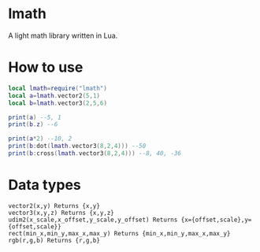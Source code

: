 # lmath
A light math library written in Lua.

# How to use
```lua
local lmath=require("lmath")
local a=lmath.vector2(5,1)
local b=lmath.vector3(2,5,6)

print(a) --5, 1
print(b.z) --6

print(a*2) --10, 2
print(b:dot(lmath.vector3(8,2,4))) --50
print(b:cross(lmath.vector3(8,2,4))) --8, 40, -36
```

# Data types
```
vector2(x,y) Returns {x,y}
vector3(x,y,z) Returns {x,y,z}
udim2(x_scale,x_offset,y_scale,y_offset) Returns {x={offset,scale},y={offset,scale}}
rect(min_x,min_y,max_x,max_y) Returns {min_x,min_y,max_x,max_y}
rgb(r,g,b) Returns {r,g,b}
```
